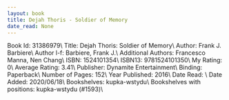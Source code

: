 ```yaml
---
layout: book
title: Dejah Thoris - Soldier of Memory
date_read: None
---
```


Book Id: 31386979\ 
Title: Dejah Thoris: Soldier of Memory\ 
Author: Frank J. Barbiere\ 
Author l-f: Barbiere, Frank J.\ 
Additional Authors: Francesco Manna, Nen Chang\ 
ISBN: 1524101354\ 
ISBN13: 9781524101350\ 
My Rating: 0\ 
Average Rating: 3.41\ 
Publisher: Dynamite Entertainment\ 
Binding: Paperback\ 
Number of Pages: 152\ 
Year Published: 2016\ 
Date Read: \ 
Date Added: 2020/06/18\ 
Bookshelves: kupka-wstydu\ 
Bookshelves with positions: kupka-wstydu (#1593)\ 

